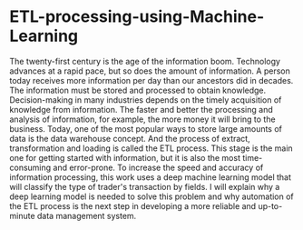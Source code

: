 # ETL-processing-using-Machine-Learning
The twenty-first century is the age of the information boom. Technology advances at a rapid pace, but so does the amount of information. A person today receives more information per day than our ancestors did in decades. The information must be stored and processed to obtain knowledge. Decision-making in many industries depends on the timely acquisition of knowledge from information. The faster and better the processing and analysis of information, for example, the more money it will bring to the business. Today, one of the most popular ways to store large amounts of data is the data warehouse concept. And the process of extract, transformation and loading is called the ETL process. This stage is the main one for getting started with information, but it is also the most time-consuming and error-prone. To increase the speed and accuracy of information processing, this work uses a deep machine learning model that will classify the type of trader's transaction by fields. I will explain why a deep learning model is needed to solve this problem and why automation of the ETL process is the next step in developing a more reliable and up-to-minute data management system.
